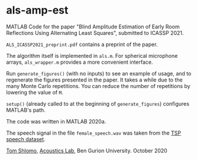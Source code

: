 # als-amp-est
MATLAB Code for the paper "Blind Amplitude Estimation of Early Room Reflections Using Alternating Least Squares", submitted to ICASSP 2021.

`ALS_ICASSP2021_preprint.pdf` contains a preprint of the paper.

The algorithm itself is implemented in `als.m`.
For spherical microphone arrays, `als_wrapper.m` provides a more convenient interface.

Run `generate_figures()` (with no inputs) to see an example of usage, and to regenerate the figures presented in the paper.
It takes a while due to the many Monte Carlo repetitions.
You can reduce the number of repetitions by lowering the value of `M`.

`setup()` (already called to at the beginning of `generate_figures`) configures MATLAB's path.

The code was written in MATLAB 2020a.

The speech signal in the file `female_speech.wav` was taken from the [TSP speech dataset](http://www-mmsp.ece.mcgill.ca/Documents/Data/).

[Tom Shlomo](https://www.linkedin.com/in/tom-shlomo-060679182/),
[Acoustics Lab](https://sites.google.com/view/acousticslab), Ben Gurion University.
October 2020
